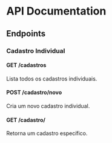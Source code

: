 # API Documentation

## Endpoints

### Cadastro Individual

#### GET /cadastros
Lista todos os cadastros individuais.

#### POST /cadastro/novo
Cria um novo cadastro individual.

#### GET /cadastro/<id>
Retorna um cadastro específico. 